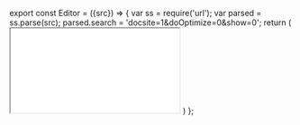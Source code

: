 export const Editor = ({src}) => {
  var ss = require('url');
  var parsed = ss.parse(src);
  parsed.search = 'docsite=1&doOptimize=0&show=0';
  return (
    <iframe class="demo" src={ss.format(parsed)}></iframe>
  )
};
